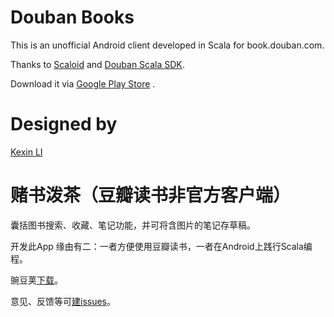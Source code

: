 Douban Books
=============

This is an unofficial Android client developed in Scala for book.douban.com.

Thanks to [Scaloid](https://github.com/pocorall/scaloid) and [Douban Scala SDK](https://github.com/jinntrance/douban-scala).

Download it via [Google Play Store](https://play.google.com/store/apps/details?id=com.douban.book) .

Designed by
=============

[Kexin LI](http://kexinli.com/)


赌书泼茶（豆瓣读书非官方客户端）
=============

囊括图书搜索、收藏、笔记功能，并可将含图片的笔记存草稿。

开发此App 缘由有二：一者方便使用豆瓣读书，一者在Android上践行Scala编程。

豌豆荚[下载](http://www.wandoujia.com/apps/com.douban.book)。

意见、反馈等可[建issues](https://github.com/jinntrance/douban-android/issues/new)。
